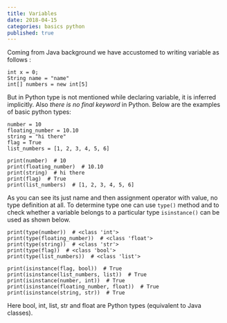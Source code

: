 ```yaml
---
title: Variables
date: 2018-04-15
categories: basics python
published: true
---
```


Coming from Java background we have accustomed to writing variable as follows :

```
int x = 0;
String name = "name"
int[] numbers = new int[5]
```  

But in Python type is not mentioned while declaring variable, it is inferred implicitly. Also *there is no final keyword* in Python. Below are the examples of basic python types:  
```
number = 10
floating_number = 10.10
string = "hi there"
flag = True
list_numbers = [1, 2, 3, 4, 5, 6]

print(number)  # 10
print(floating_number)  # 10.10
print(string)  # hi there
print(flag)  # True
print(list_numbers)  # [1, 2, 3, 4, 5, 6]
```  

As you can see its just name and then assignment operator with value, no type definition at all.  To determine type one can use `type()` method and to check whether a variable belongs to a particular type `isinstance()` can be used as shown below.  
```
print(type(number))  # <class 'int'>
print(type(floating_number))  # <class 'float'>
print(type(string))  # <class 'str'>
print(type(flag))  # <class 'bool'>
print(type(list_numbers))  # <class 'list'>

print(isinstance(flag, bool))  # True
print(isinstance(list_numbers, list))  # True
print(isinstance(number, int))  # True
print(isinstance(floating_number, float))  # True
print(isinstance(string, str))  # True
```

Here bool, int, list, str and float are Python types (equivalent to Java classes).
